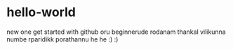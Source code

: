 # hello-world
new one
get started with github 
oru beginnerude rodanam 
thankal vilikunna numbe rparidikk porathannu 
he he :)
:)
